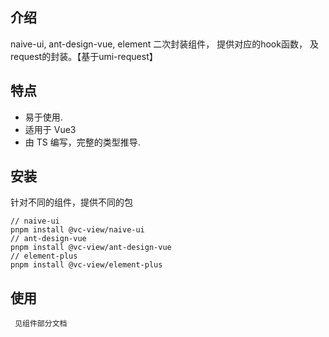 ## 介绍

naive-ui, ant-design-vue, element 二次封装组件，
提供对应的hook函数，
及request的封装。【基于umi-request】

## 特点

- 易于使用.
- 适用于 Vue3
- 由 TS 编写，完整的类型推导.

## 安装

针对不同的组件，提供不同的包
```
// naive-ui
pnpm install @vc-view/naive-ui
// ant-design-vue
pnpm install @vc-view/ant-design-vue
// element-plus
pnpm install @vc-view/element-plus
```

## 使用

```
 见组件部分文档
```
